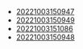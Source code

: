 - [20221003150947](/zet/20221003150947/README.md)
- [20221003150949](/zet/20221003150949/README.md)
- [20221003151086](/zet/20221003151086/README.md)
- [20221003150948](/zet/20221003150948/README.md)
